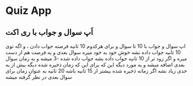# Quiz App
## اَپ سوال و جواب با ری اکت
اپ سوال و جواب با 10 تا سوال و برای هرکدوم 10 ثانیه فرصته جواب دادن ، و اگه توی 10 ثانیه جواب داده نشه خوش خود به خود میره سوال بعدی و یه فرصت هم از دست میره 
و اگر زود تر از 10 ثانیه جواب داده بشه جواب داده شده -3 میشه و به زمان سوال بعدی اضافه میشه و یه مورد دیگه این که برای این که زمان ذخیره شده دیگه بیش از یه حدی زیاد نشه اگر زمانه ذخیره شده بیشتر از 15 ثانیه باشه 20 ثانیه به عنوان زمان برای سوال بعدی در نظر گرفته میشه
